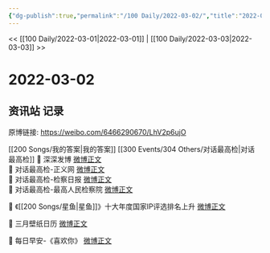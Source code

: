 ```yaml
---
{"dg-publish":true,"permalink":"/100 Daily/2022-03-02/","title":"2022-03-02","created":"2022-12-22T13:37:29.000+08:00","updated":"2023-03-04T11:56:07.537+08:00"}
---
```



<< [[100 Daily/2022-03-01\|2022-03-01]] | [[100 Daily/2022-03-03\|2022-03-03]] >>

# 2022-03-02

## 资讯站 记录

原博链接: https://weibo.com/6466290670/LhV2p6ujO

[[200 Songs/我的答案\|我的答案]]   [[300 Events/304 Others/对话最高检\|对话最高检]]
💫 深深发博 [微博正文](https://m.weibo.cn/6466290670/4742642443490121)  
💫 对话最高检-正义网 [微博正文](https://m.weibo.cn/6466290670/4742650152355288)  
💫 对话最高检-检察日报 [微博正文](https://m.weibo.cn/6466290670/4742649343377583)  
💫 对话最高检-最高人民检察院 [微博正文](https://m.weibo.cn/6466290670/4742643432822256)

💫 《[[200 Songs/星鱼\|星鱼]]》十大年度国家IP评选排名上升 [微博正文](https://m.weibo.cn/6466290670/4742654694786912)

💫 三月壁纸日历 [微博正文](https://m.weibo.cn/6466290670/4742506321543917)

💫 每日早安-《喜欢你》 [微博正文](https://m.weibo.cn/6466290670/4742488491559702)
